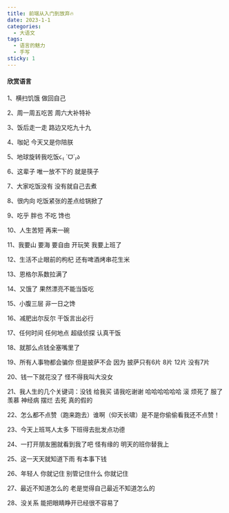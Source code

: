```yaml
---
title: 前端从入门到放弃🔥
date: 2023-1-1
categories:
  - 大语文
tags:
  - 语言的魅力
  - 手写
sticky: 1
---
```


#### 欣赏语言
1、横扫饥饿 做回自己

2、周一周五吃苦 周六大补特补

3、饭后走一走 路边又吃九十九

4、咖妃 今天又是你陪朕

5、地球旋转我吃饭૮₍ ˊᗜˋ₎ა

6、这辈子 唯一放不下的 就是筷子

7、大家吃饭没有 没有就自己去煮

8、很内向 吃饭紧张的差点给锅掀了

9、吃乎 胖也 不吃 馋也

10、人生苦短 再来一碗

11、我要山 要海 要自由 开玩笑 我要上班了

12、生活不止眼前的枸杞 还有啤酒烤串花生米

13、恩格尔系数拉满了

14、又饿了 果然漂亮不能当饭吃

15、小腹三层 非一日之馋

16、减肥出尔反尔 干饭言出必行

17、任何时间 任何地点 超级侦探 认真干饭

18、就那么点钱全塞嘴里了

19、所有人事物都会骗你 但是披萨不会 因为 披萨只有6片 8片 12片 没有7片

20、钱一下就花没了 怪不得我叫大没女

21、我人生的几个关键词：没钱 给我买 请我吃谢谢 哈哈哈哈哈哈 滚 烦死了 服了 羡慕 神经病 摆烂 去死 真的假的

22、怎么都不点赞（跑来跑去）谁啊（仰天长啸）是不是你偷偷看我还不点赞！

23、今天上班骂人太多 下班得去批发点功德

24、一打开朋友圈就看到我了吧 怪有缘的 明天的班你替我上

25、这一天天就知道下雨 有本事下钱

26、年轻人 你就记住 别管记住什么 你就记住

27、最近不知道怎么的 老是觉得自己最近不知道怎么的

28、没关系 能把眼睛睁开已经很不容易了